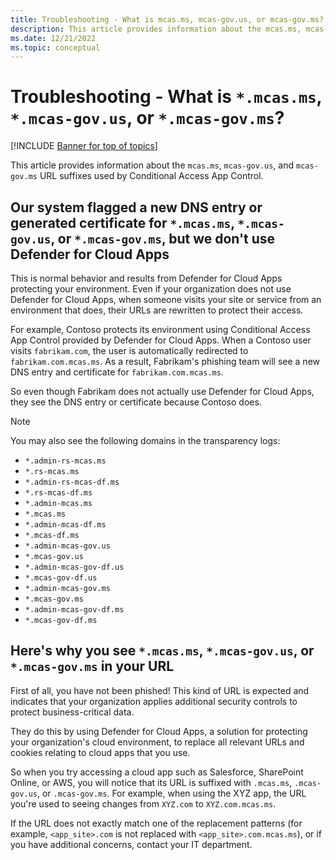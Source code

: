 ```yaml
---
title: Troubleshooting - What is mcas.ms, mcas-gov.us, or mcas-gov.ms?
description: This article provides information about the mcas.ms, mcas-gov.us, or mcas-gov.ms URL suffix used by Conditional Access App Control.
ms.date: 12/21/2022
ms.topic: conceptual
---
```

# Troubleshooting - What is `*.mcas.ms`, `*.mcas-gov.us`, or `*.mcas-gov.ms`?

[!INCLUDE [Banner for top of topics](includes/banner.md)]

This article provides information about the `mcas.ms`, `mcas-gov.us`, and `mcas-gov.ms` URL suffixes used by Conditional Access App Control.

## Our system flagged a new DNS entry or generated certificate for `*.mcas.ms`, `*.mcas-gov.us`, or `*.mcas-gov.ms`, but we don't use Defender for Cloud Apps

This is normal behavior and results from Defender for Cloud Apps protecting your environment. Even if your organization does not use Defender for Cloud Apps, when someone visits your site or service from an environment that does, their URLs are rewritten to protect their access.

For example, Contoso protects its environment using Conditional Access App Control provided by Defender for Cloud Apps. When a Contoso user visits `fabrikam.com`, the user is automatically redirected to `fabrikam.com.mcas.ms`. As a result, Fabrikam's phishing team will see a new DNS entry and certificate for `fabrikam.com.mcas.ms`.

So even though Fabrikam does not actually use Defender for Cloud Apps, they see the DNS entry or certificate because Contoso does.

> [!NOTE]
> You may also see the following domains in the transparency logs:
>
> - `*.admin-rs-mcas.ms`
> - `*.rs-mcas.ms`
> - `*.admin-rs-mcas-df.ms`
> - `*.rs-mcas-df.ms`
> - `*.admin-mcas.ms`
> - `*.mcas.ms`
> - `*.admin-mcas-df.ms`
> - `*.mcas-df.ms`
> - `*.admin-mcas-gov.us`
> - `*.mcas-gov.us`
> - `*.admin-mcas-gov-df.us`
> - `*.mcas-gov-df.us`
> - `*.admin-mcas-gov.ms`
> - `*.mcas-gov.ms`
> - `*.admin-mcas-gov-df.ms`
> - `*.mcas-gov-df.ms`

## Here's why you see `*.mcas.ms`, `*.mcas-gov.us`, or `*.mcas-gov.ms` in your URL

First of all, you have not been phished! This kind of URL is expected and indicates that your organization applies additional security controls to protect business-critical data.

They do this by using Defender for Cloud Apps, a solution for protecting your organization's cloud environment, to replace all relevant URLs and cookies relating to cloud apps that you use.

So when you try accessing a cloud app such as Salesforce, SharePoint Online, or AWS, you will notice that its URL is suffixed with `.mcas.ms`, `.mcas-gov.us`, or `.mcas-gov.ms`. For example, when using the XYZ app, the URL you're used to seeing changes from `XYZ.com` to `XYZ.com.mcas.ms`.

If the URL does not exactly match one of the replacement patterns (for example, `<app_site>.com` is not replaced with `<app_site>.com.mcas.ms`), or if you have additional concerns, contact your IT department.
